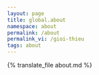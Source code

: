 ```yaml
---
layout: page
title: global.about
namespace: about
permalink: /about
permalink_vi: /gioi-thieu
tags: about
---
```


{% translate_file about.md %}
